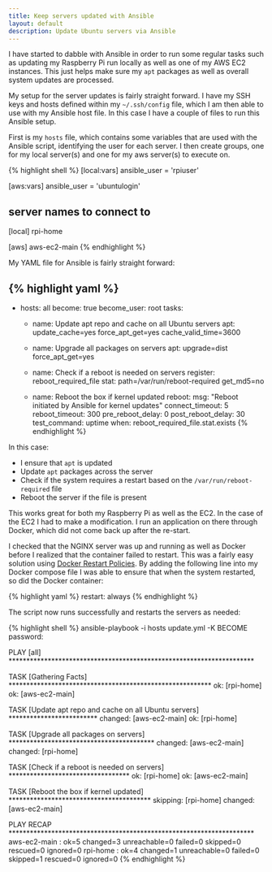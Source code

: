 ```yaml
---
title: Keep servers updated with Ansible
layout: default
description: Update Ubuntu servers via Ansible
---
```


I have started to dabble with Ansible in order to run some regular tasks such as updating my Raspberry Pi run locally as well as one of my AWS EC2 instances. This just helps make sure my `apt` packages as well as overall system updates are processed.

My setup for the server updates is fairly straight forward. I have my SSH keys and hosts defined within my `~/.ssh/config` file, which I am then able to use with my Ansible host file. In this case I have a couple of files to run this Ansible setup.

First is my `hosts` file, which contains some variables that are used with the Ansible script, identifying the user for each server. I then create groups, one for my local server(s) and one for my aws server(s) to execute on.


{% highlight shell %}
[local:vars]
ansible_user = 'rpiuser'

[aws:vars]
ansible_user = 'ubuntulogin'

## server names to connect to ##
[local]
rpi-home

[aws]
aws-ec2-main
{% endhighlight %}

My YAML file for Ansible is fairly straight forward:

{% highlight yaml %}
---
- hosts: all
  become: true
  become_user: root
  tasks:
    - name: Update apt repo and cache on all Ubuntu servers
      apt: update_cache=yes force_apt_get=yes cache_valid_time=3600

    - name: Upgrade all packages on servers
      apt: upgrade=dist force_apt_get=yes

    - name: Check if a reboot is needed on servers
      register: reboot_required_file
      stat: path=/var/run/reboot-required get_md5=no

    - name: Reboot the box if kernel updated
      reboot:
        msg: "Reboot initiated by Ansible for kernel updates"
        connect_timeout: 5
        reboot_timeout: 300
        pre_reboot_delay: 0
        post_reboot_delay: 30
        test_command: uptime
      when: reboot_required_file.stat.exists
{% endhighlight %}

In this case:
- I ensure that `apt` is updated
- Update `apt` packages across the server
- Check if the system requires a restart based on the `/var/run/reboot-required` file
- Reboot the server if the file is present

This works great for both my Raspberry Pi as well as the EC2. In the case of the EC2 I had to make a modification. I run an application on there through Docker, which did not come back up after the re-start.

I checked that the NGINX server was up and running as well as Docker before I realized that the container failed to restart. This was a fairly easy solution using [Docker Restart Policies](https://docs.docker.com/engine/containers/start-containers-automatically/). By adding the following line into my Docker compose file I was able to ensure that when the system restarted, so did the Docker container:

{% highlight yaml %}
    restart: always
{% endhighlight %}

The script now runs successfully and restarts the servers as needed:

{% highlight shell %}
ansible-playbook -i hosts update.yml -K
BECOME password:

PLAY [all] *********************************************************************

TASK [Gathering Facts] *********************************************************
ok: [rpi-home]
ok: [aws-ec2-main]

TASK [Update apt repo and cache on all Ubuntu servers] *************************
changed: [aws-ec2-main]
ok: [rpi-home]

TASK [Upgrade all packages on servers] *****************************************
changed: [aws-ec2-main]
changed: [rpi-home]

TASK [Check if a reboot is needed on servers] **********************************
ok: [rpi-home]
ok: [aws-ec2-main]

TASK [Reboot the box if kernel updated] ****************************************
skipping: [rpi-home]
changed: [aws-ec2-main]

PLAY RECAP *********************************************************************
aws-ec2-main               : ok=5    changed=3    unreachable=0    failed=0    skipped=0    rescued=0    ignored=0
rpi-home                   : ok=4    changed=1    unreachable=0    failed=0    skipped=1    rescued=0    ignored=0
{% endhighlight %}
